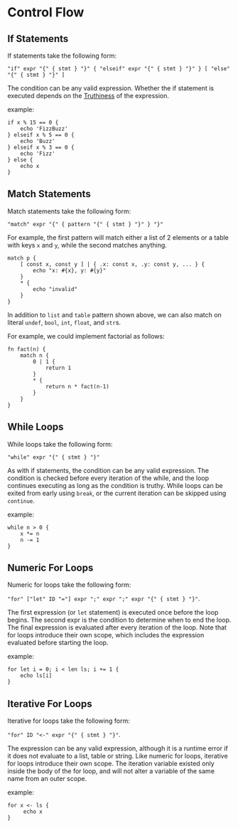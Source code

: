# Control Flow

## If Statements
If statements take the following form: 

`"if" expr "{" { stmt } "}" { "elseif" expr "{" { stmt } "}" } [ "else" "{" { stmt } "}" ]`

The condition can be any valid expression. Whether the if statement is executed depends on the [Truthiness](/docs/control-flow/truthiness) of the expression.

example:
```
if x % 15 == 0 {
    echo 'FizzBuzz'
} elseif x % 5 == 0 {
    echo 'Buzz'
} elseif x % 3 == 0 {
    echo 'Fizz'
} else {
    echo x
}
```
## Match Statements

Match statements take the following form:

`"match" expr "{" { pattern "{" { stmt } "}" } "}"`

For example, the first pattern will match either a list of 2 elements or a table with keys `x` and `y`, while the second matches anything.

```
match p {
    [ const x, const y ] | { .x: const x, .y: const y, ... } {
        echo "x: #{x}, y: #{y}"
    }
    * {
        echo "invalid"
    }
}
```

In addition to `list` and `table` pattern shown above, we can also match on literal `undef`, `bool`, `int`, `float`, and `str`s.

For example, we could implement factorial as follows:

```
fn fact(n) {
    match n {
        0 | 1 {
            return 1
        }
        * {
            return n * fact(n-1)
        }
    }
}
```

## While Loops
While loops take the following form:

`"while" expr "{" { stmt } "}"`

As with if statements, the condition can be any valid expression. The condition is checked before every iteration of the while, and the loop continues executing as long as the condition is truthy. While loops can be exited from early using `break`, or the current iteration can be skipped using `continue`.

example:
```
while n > 0 {
    x *= n
    n -= 1
}
```

## Numeric For Loops
Numeric for loops take the following form:

`"for" ["let" ID "="] expr ";" expr ";" expr "{" { stmt } "}"`.

The first expression (or `let` statement) is executed once before the loop begins. The second expr is the condition to determine when to end the loop. The final expression is evaluated after every iteration of the loop. Note that for loops introduce their own scope, which includes the expression evaluated before starting the loop.

example:
```
for let i = 0; i < len ls; i += 1 {
    echo ls[i]
}
```

## Iterative For Loops
Iterative for loops take the following form:

`"for" ID "<-" expr "{" { stmt } "}"`.

The expression can be any valid expression, although it is a runtime error if it does not evaluate to a list, table or string. Like numeric for loops, iterative for loops introduce their own scope. The iteration variable existed only inside the body of the for loop, and will not alter a variable of the same name from an outer scope.

example:
```
for x <- ls {
     echo x
}
```
